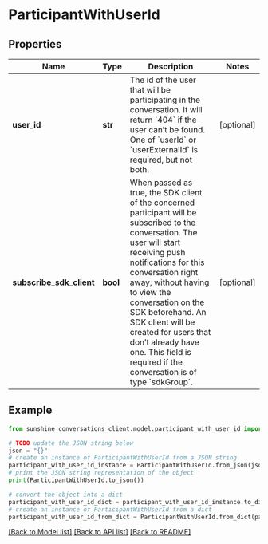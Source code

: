 # ParticipantWithUserId


## Properties

Name | Type | Description | Notes
------------ | ------------- | ------------- | -------------
**user_id** | **str** | The id of the user that will be participating in the conversation. It will return &#x60;404&#x60; if the user can’t be found. One of &#x60;userId&#x60; or &#x60;userExternalId&#x60; is required, but not both. | [optional] 
**subscribe_sdk_client** | **bool** | When passed as true, the SDK client of the concerned participant will be subscribed to the conversation. The user will start receiving push notifications for this conversation right away, without having to view the conversation on the SDK beforehand. An SDK client will be created for users that don’t already have one. This field is required if the conversation is of type &#x60;sdkGroup&#x60;. | [optional] 

## Example

```python
from sunshine_conversations_client.model.participant_with_user_id import ParticipantWithUserId

# TODO update the JSON string below
json = "{}"
# create an instance of ParticipantWithUserId from a JSON string
participant_with_user_id_instance = ParticipantWithUserId.from_json(json)
# print the JSON string representation of the object
print(ParticipantWithUserId.to_json())

# convert the object into a dict
participant_with_user_id_dict = participant_with_user_id_instance.to_dict()
# create an instance of ParticipantWithUserId from a dict
participant_with_user_id_from_dict = ParticipantWithUserId.from_dict(participant_with_user_id_dict)
```
[[Back to Model list]](../README.md#documentation-for-models) [[Back to API list]](../README.md#documentation-for-api-endpoints) [[Back to README]](../README.md)


